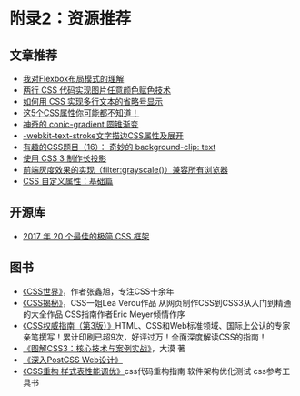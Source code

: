 # 附录2：资源推荐

## 文章推荐

* [我对Flexbox布局模式的理解](https://mp.weixin.qq.com/s?__biz=MzAxODE2MjM1MA==&mid=2651553348&idx=1&sn=a407fd6f9b01035f3639416cd7a892b5&chksm=8025a985b75220935bd92ed1d72355ae3760264f04f89d4cff8a87272f4fa63c158714d72569&mpshare=1)
* [两行 CSS 代码实现图片任意颜色赋色技术](http://web.jobbole.com/93409/)
* [如何用 CSS 实现多行文本的省略号显示](http://web.jobbole.com/90636/)
* [这5个CSS属性你可能都不知道！](https://mp.weixin.qq.com/s?__biz=MzA5NzkwNDk3MQ==&mid=2650585462&amp;idx=1&amp;sn=e3b9f7025871865d4ff91a1ab68dac6a&source=41#wechat_redirect)
* [神奇的 conic-gradient 圆锥渐变](http://www.cnblogs.com/coco1s/p/7079529.html)
* [-webkit-text-stroke文字描边CSS属性及展开](http://www.zhangxinxu.com/wordpress/2017/06/webkit-text-stroke-css-text-shadow/)
* [有趣的CSS题目（16）： 奇妙的 background-clip: text](https://mp.weixin.qq.com/s?__biz=MzAxODE2MjM1MA==&mid=2651552156&idx=2&sn=1ae0bb827931ff61c79d48bdf4881f0f&chksm=8025ae5db752274b005bd6aca449d28751c081788f4d6b84554bfab4ae249622282a31a8ffd0&mpshare=1)
* [使用 CSS 3 制作长投影](/www.jackpu.com/shi-yong-css-3-zhi-zuo-chang-tou-ying-long-shadow/)
* [前端灰度效果的实现（filter:grayscale\(\)）兼容所有浏览器](https://shimo.im/doc/FPp7NV8VzKQK4LBw/?v=201703080736)
* [CSS 自定义属性：基础篇](https://zhuanlan.zhihu.com/p/25714131)

## 开源库

* [2017 年 20 个最佳的极简 CSS 框架](http://web.jobbole.com/91697/)

## 图书

* [《CSS世界》](https://item.jd.com/12262251.html)，作者张鑫旭，专注CSS十余年
* [《CSS揭秘》](https://item.jd.com/11911279.html)，CSS一姐Lea Verou作品 从网页制作CSS到CSS3从入门到精通的大全作品 CSS指南作者Eric Meyer倾情作序
* [《CSS权威指南（第3版）》](https://item.jd.com/10100250.html)HTML、CSS和Web标准领域、国际上公认的专家亲笔撰写！累计印刷已超9次，好评过万！全面深度解读CSS的指南！
* [《图解CSS3：核心技术与案例实战》](https://item.jd.com/16007134442.html)，大漠 著
* [《深入PostCSS Web设计》](https://item.jd.com/12133427.html)
* [《CSS重构 样式表性能调优》](https://item.jd.com/12232145.html)css代码重构指南 软件架构优化测试 css参考工具书



